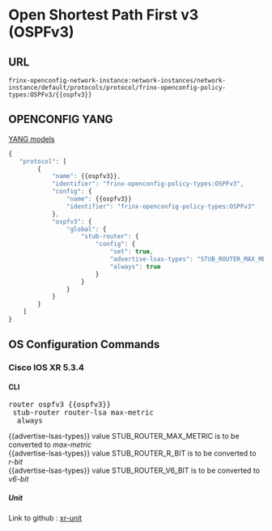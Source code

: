 # Open Shortest Path First v3 (OSPFv3)

## URL

```
frinx-openconfig-network-instance:network-instances/network-instance/default/protocols/protocol/frinx-openconfig-policy-types:OSPFv3/{{ospfv3}}
```

## OPENCONFIG YANG

[YANG models](https://github.com/FRINXio/openconfig/tree/master/ospf/src/main/yang)

```javascript
{
   "protocol": [
        {
            "name": {{ospfv3}},
            "identifier": "frinx-openconfig-policy-types:OSPFv3",
            "config": {
                "name": {{ospfv3}}
                "identifier": "frinx-openconfig-policy-types:OSPFv3"
            },
            "ospfv3": {
                "global": {
                    "stub-router": {
                        "config": {
                            "set": true,
                            "advertise-lsas-types": "STUB_ROUTER_MAX_METRIC",
                            "always": true
                        }
                    }
                }
            }
        }
    ]
}
```

## OS Configuration Commands

### Cisco IOS XR 5.3.4

#### CLI

<pre>
router ospfv3 {{ospfv3}}
 stub-router router-lsa max-metric
  always
</pre>

{{advertise-lsas-types}} value STUB_ROUTER_MAX_METRIC is to be converted to *max-metric*  
{{advertise-lsas-types}} value STUB_ROUTER_R_BIT is to be converted to *r-bit*  
{{advertise-lsas-types}} value STUB_ROUTER_V6_BIT is to be converted to *v6-bit*  

##### Unit

Link to github : [xr-unit](https://github.com/FRINXio/cli-units/tree/master/ios-xr/ospf)

